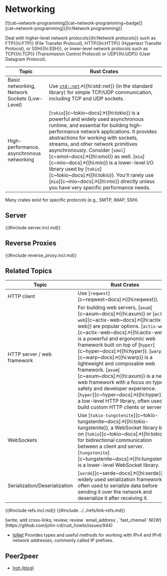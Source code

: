 # Networking

[![cat~network-programming][cat~network-programming~badge]][cat~network-programming]{{hi:Network programming}}

Deal with higher-level network protocols{{hi:Network protocols}} such as FTP{{hi:FTP}} (File Transfer Protocol), HTTP{{hi:HTTP}} (Hypertext Transfer Protocol), or SSH{{hi:SSH}}, or lower-level network protocols such as TCP{{hi:TCP}} (Transmission Control Protocol) or UDP{{hi:UDP}} (User Datagram Protocol).

| Topic | Rust Crates |
|---|---|
| Basic networking, Network Sockets (Low-Level) | Use [`std::net`](https://doc.rust-lang.org/std/net/index.html)↗{{hi:std::net}} (in the standard library) for simple TCP/UDP communication, including TCP and UDP sockets. |
| High-performance, asynchronous networking | [`tokio`][c~tokio~docs]↗{{hi:tokio}} is a powerful and widely used asynchronous runtime, and essential for building high-performance network applications. It provides abstractions for working with sockets, streams, and other network primitives asynchronously.  Consider [`smol`][c~smol~docs]↗{{hi:smol}} as well. [`mio`][c~mio~docs]↗{{hi:mio}} is a lower-level I/O library used by [`tokio`][c~tokio~docs]↗{{hi:tokio}}. You'll rarely use [`mio`][c~mio~docs]↗{{hi:mio}} directly unless you have very specific performance needs. |

Many crates exist for specific protocols (e.g., SMTP, IMAP, SSH).

## Server

{{#include server.incl.md}}

## Reverse Proxies

{{#include reverse_proxy.incl.md}}

## Related Topics

| Topic | Rust Crates |
|---|---|
| HTTP client | Use [`reqwest`][c~reqwest~docs]↗{{hi:reqwest}}. |
| HTTP server / web framework | For building web servers, [`axum`][c~axum~docs]↗{{hi:axum}} or [`actix-web`][c~actix-web~docs]↗{{hi:actix-web}} are popular options. [`actix-web`][c~actix-web~docs]↗{{hi:actix-web}} is a powerful and ergonomic web framework built on top of [`hyper`][c~hyper~docs]↗{{hi:hyper}}. [`warp`][c~warp~docs]↗{{hi:warp}} is a lightweight and composable web framework. [`axum`][c~axum~docs]↗{{hi:axum}} is a newer web framework with a focus on type safety and developer experience. [`hyper`][c~hyper~docs]↗{{hi:hyper}} is a low-level HTTP library, often used to build custom HTTP clients or servers. |
| WebSockets | Use [`tokio-tungstenite`][c~tokio-tungstenite~docs]↗{{hi:tokio-tungstenite}}, a WebSocket library built on [`tokio`][c~tokio~docs]↗{{hi:tokio}}, for bidirectional communication between a client and server. [`tungstenite`][c~tungstenite~docs]↗{{hi:tungstenite}} is a lower-level WebSocket library. |
| Serialization/Deserialization | [`serde`][c~serde~docs]↗{{hi:serde}} is a widely used serialization framework, often used to serialize data before sending it over the network and deserialize it after receiving it. |

{{#include refs.incl.md}}
{{#include ../../refs/link-refs.md}}

<div class="hidden">
[write; add cross-links; review; review `email_address`, `fast_chemail` NOW](https://github.com/john-cd/rust_howto/issues/944)

- [IpNet](https://lib.rs/crates/ipnet) Provides types and useful methods for working with IPv4 and IPv6 network addresses, commonly called IP prefixes.

## Peer2peer

- [Iroh (blog)](https://www.iroh.computer/blog/iroh-0-33-0-browsers-and-discovery-and-0-RTT-oh-my)

</div>
